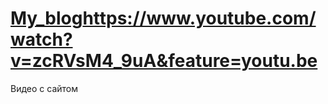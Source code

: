 # [My_blog](https://www.youtube.com/watch?v=zcRVsM4_9uA&feature=youtu.be)https://www.youtube.com/watch?v=zcRVsM4_9uA&feature=youtu.be
Видео с сайтом
